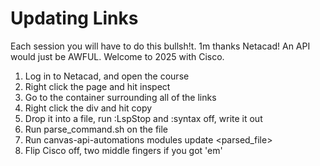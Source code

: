 # Updating Links

Each session you will have to do this bullsh!t. 1m thanks Netacad! An API would just be AWFUL. Welcome to 2025 with Cisco.

1. Log in to Netacad, and open the course
1. Right click the page and hit inspect
1. Go to the container surrounding all of the links
1. Right click the div and hit copy
1. Drop it into a file, run :LspStop and :syntax off, write it out
1. Run parse_command.sh on the file
1. Run canvas-api-automations modules update <parsed_file>
1. Flip Cisco off, two middle fingers if you got 'em'
